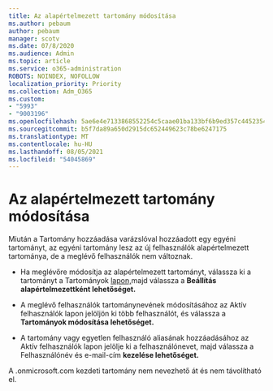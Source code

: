 ```yaml
---
title: Az alapértelmezett tartomány módosítása
ms.author: pebaum
author: pebaum
manager: scotv
ms.date: 07/8/2020
ms.audience: Admin
ms.topic: article
ms.service: o365-administration
ROBOTS: NOINDEX, NOFOLLOW
localization_priority: Priority
ms.collection: Adm_O365
ms.custom:
- "5993"
- "9003196"
ms.openlocfilehash: 5ae6e4e7133868552254c5caae01ba133bf6b9ed357c4452354bbac9525a7f44
ms.sourcegitcommit: b5f7da89a650d2915dc652449623c78be6247175
ms.translationtype: MT
ms.contentlocale: hu-HU
ms.lasthandoff: 08/05/2021
ms.locfileid: "54045869"
---
```

# <a name="change-default-domain"></a>Az alapértelmezett tartomány módosítása

Miután a Tartomány hozzáadása [](https://admin.microsoft.com/Adminportal#/Domains/Wizard)varázslóval hozzáadott egy egyéni tartományt, az egyéni tartomány lesz az új felhasználók alapértelmezett tartománya, de a meglévő felhasználók nem változnak.

- Ha meglévőre módosítja az alapértelmezett tartományt, válassza ki a tartományt a Tartományok [lapon,](https://admin.microsoft.com/Adminportal/Home#/Domains)majd válassza a **Beállítás alapértelmezettként lehetőséget.**

- A meglévő felhasználók tartománynevének módosításához az Aktív felhasználók lapon jelöljön ki több felhasználót, és válassza a **Tartományok módosítása lehetőséget.** [](https://admin.microsoft.com/Adminportal/Home#/users)

- A tartomány vagy egyetlen felhasználó aliasának hozzáadásához [](https://admin.microsoft.com/Adminportal/Home#/users) az Aktív felhasználók lapon jelölje ki a felhasználónevet, majd válassza a Felhasználónév és e-mail-cím **kezelése lehetőséget.**

A .onmicrosoft.com kezdeti tartomány nem nevezhető át és nem távolítható el.